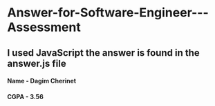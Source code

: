 # Answer-for-Software-Engineer---Assessment
## I used JavaScript the answer is found in the answer.js file
#### Name - Dagim Cherinet
#### CGPA - 3.56
